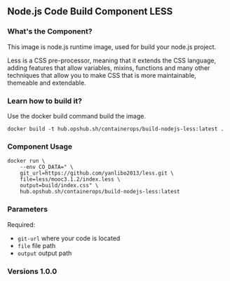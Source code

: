 ## Node.js Code Build Component LESS

### What's the Component?

This image is node.js runtime image, used for build your node.js project.

Less is a CSS pre-processor, meaning that it extends the CSS language, adding features that allow variables, mixins, functions and many other techniques that allow you to make CSS that is more maintainable, themeable and extendable.

### Learn how to build it?

Use the docker build command build the image.

```shell
docker build -t hub.opshub.sh/containerops/build-nodejs-less:latest .
```

### Component Usage

```shell
docker run \
    --env CO_DATA=" \
    git_url=https://github.com/yanlibo2013/less.git \
    file=less/mooc3.1.2/index.less \
    output=build/index.css" \
    hub.opshub.sh/containerops/build-nodejs-less:latest
```

### Parameters 

Required:

- `git-url` where your code is located
- `file` file path
- `output` output path

### Versions 1.0.0